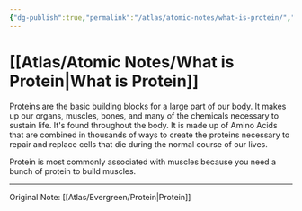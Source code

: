 ```yaml
---
{"dg-publish":true,"permalink":"/atlas/atomic-notes/what-is-protein/","tags":["🏆","☢️"],"updated":"2024-11-09T07:31:15.738-08:00"}
---
```


# [[Atlas/Atomic Notes/What is Protein\|What is Protein]]
Proteins are the basic building blocks for a large part of our body. It makes up our organs, muscles, bones, and many of the chemicals necessary to sustain life. It's found throughout the body. It is made up of Amino Acids that are combined in thousands of ways to create the proteins necessary to repair and replace cells that die during the normal course of our lives.

Protein is most commonly associated with muscles because you need a bunch of protein to build muscles.

---
Original Note: [[Atlas/Evergreen/Protein\|Protein]]